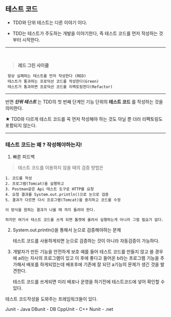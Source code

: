 ## 테스트 코드

 - TDD와 단위 테스트는 다른 이야기 이다.
	
 - TDD는 테스트가 주도하는 개발을 이야기한다, 즉 테스트 코드를 먼저 작성하는 것 부터 시작한다.

---

</br>

>**레드 그린 사이클**

	 항상 실패하는 테스트를 먼저 작성한다 (RED)
	 테스트가 통과하는 프로덕션 코드를 작성한다(Green)
	 테스트가 통과하면 프로덕션 코드를 리팩토링한다(Refactor)


---
반면 _**단위 테스트**_ 는 TDD의 첫 번째 단계인 기능 단위의 **테스트 코드** 를 작성하는 것을 의미한다.

★ TDD와 다르게 테스트 코드를 꼭 먼저 작성해야 하는 것도 아닐 뿐 더러 리팩토링도 포함되지 않는다.

---

### 테스트 코드는 왜 ? 작성해야하는지!

1. 빠른 피드백

>테스트 코드를 이용하지 않을 때의 검증 방법은

	1. 코드를 작성
	2. 프로그램(Tomcat)을 실행하고
	3. Postman같은 Api 테스트 도구로 HTTP를 요청
	4. 요청 결과를 System.out.println()으로 눈으로 검증
	5. 결과가 다르면 다시 프로그램(Tomcat)을 중지하고 코드를 수정

 	이 방식을 원하는 결과가 나올 때 까지 돌려야 한다.

	하지만 여기서 테스트 코드를 쓰게 되면 톰캣에 올려서 실행하는게 아니라 그럴 필요가 없다.


2. System.out.println()을 통해서 눈으로 검증해야하는 문제
	
	테스트 코드를 사용하게되면 눈으로 검증하는 것이 아니라 자동검증이 가능하다.


3. 개발자가 만든 기능을 안전하게 보호
	예를 들어 테스트 코드를 만들지 않고 쓸 경우에 a라는 자사의 프로그램이 있고
	이 후에 좋다고 들어온 b라는 프로그램 기능을 추가해서 배포를 하게되었는데
	배포후에 기존에 잘 되던 a기능의 문제가 생긴 것을 발견한다.

	테스트 코드를 쓰게되면 미리 배포나 운영을 하기전에 테스트코드에 넣어 확인할 수 있다.

테스트 코드작성을 도와주는 프레임워크들이 있다.

Junit - Java
DBunit - DB
CppUnit - C++
Nunit - .net
